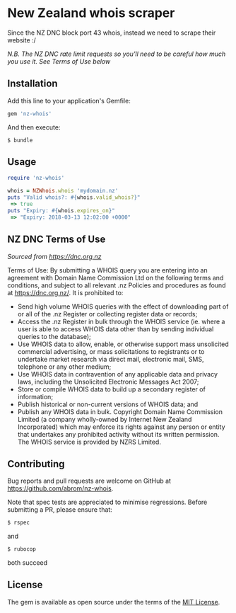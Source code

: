 # New Zealand whois scraper

Since the NZ DNC block port 43 whois, instead we need to scrape their website :/

_N.B. The NZ DNC rate limit requests so you'll need to be careful how much you use it. See Terms of Use below_ 


## Installation

Add this line to your application's Gemfile:

```ruby
gem 'nz-whois'
```

And then execute:

    $ bundle


## Usage

```ruby
require 'nz-whois'

whois = NZWhois.whois 'mydomain.nz'
puts "Valid whois?: #{whois.valid_whois?}"
 => true
puts "Expiry: #{whois.expires_on}"
 => "Expiry: 2018-03-13 12:02:00 +0000"
```

## NZ DNC Terms of Use
_Sourced from https://dnc.org.nz_

Terms of Use: By submitting a WHOIS query you are entering into an agreement with Domain Name Commission Ltd on the following terms and conditions, and subject to all relevant .nz Policies and procedures as found at https://dnc.org.nz/. It is prohibited to: 
- Send high volume WHOIS queries with the effect of downloading part of or all of the .nz Register or collecting register data or records; 
- Access the .nz Register in bulk through the WHOIS service (ie. where a user is able to access WHOIS data other than by sending individual queries to the database); 
- Use WHOIS data to allow, enable, or otherwise support mass unsolicited commercial advertising, or mass solicitations to registrants or to undertake market research via direct mail, electronic mail, SMS, telephone or any other medium; 
- Use WHOIS data in contravention of any applicable data and privacy laws, including the Unsolicited Electronic Messages Act 2007; 
- Store or compile WHOIS data to build up a secondary register of information; 
- Publish historical or non-current versions of WHOIS data; and 
- Publish any WHOIS data in bulk. Copyright Domain Name Commission Limited (a company wholly-owned by Internet New Zealand Incorporated) which may enforce its rights against any person or entity that undertakes any prohibited activity without its written permission. The WHOIS service is provided by NZRS Limited.


## Contributing

Bug reports and pull requests are welcome on GitHub at https://github.com/abrom/nz-whois.

Note that spec tests are appreciated to minimise regressions. Before submitting a PR, please ensure that:
 
```bash
$ rspec
```

and

```bash
$ rubocop
```

both succeed 

## License

The gem is available as open source under the terms of the [MIT License](http://opensource.org/licenses/MIT).

